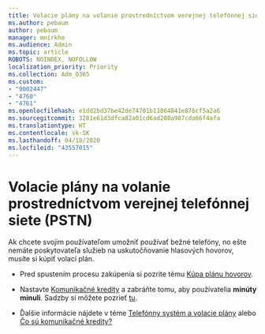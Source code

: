 ```yaml
---
title: Volacie plány na volanie prostredníctvom verejnej telefónnej siete (PSTN)
ms.author: pebaum
author: pebaum
manager: mnirkhe
ms.audience: Admin
ms.topic: article
ROBOTS: NOINDEX, NOFOLLOW
localization_priority: Priority
ms.collection: Adm_O365
ms.custom:
- "9002447"
- "4760"
- "4761"
ms.openlocfilehash: e1dd2bd37be42de74701b11864841e876cf5a2a6
ms.sourcegitcommit: 3281e61d3dfca02a01cd6ad208a987cda66f4afa
ms.translationtype: HT
ms.contentlocale: sk-SK
ms.lasthandoff: 04/18/2020
ms.locfileid: "43557015"
---
```

# <a name="pstn-calling-plans"></a>Volacie plány na volanie prostredníctvom verejnej telefónnej siete (PSTN)

Ak chcete svojim používateľom umožniť používať bežné telefóny, no ešte nemáte poskytovateľa služieb na uskutočňovanie hlasových hovorov, musíte si kúpiť volací plán.

- Pred spustením procesu zakúpenia si pozrite tému [Kúpa plánu hovorov](https://docs.microsoft.com/MicrosoftTeams/calling-plans-for-office-365).

- Nastavte [Komunikačné kredity](https://docs.microsoft.com/microsoftteams/set-up-communications-credits-for-your-organization) a zabráňte tomu, aby používatelia **minúty minuli**. Sadzby si môžete pozrieť [tu](https://products.office.com/microsoft-teams/voice-calling). 

- Ďalšie informácie nájdete v téme [Telefónny systém a volacie plány](https://docs.microsoft.com/MicrosoftTeams/calling-plan-landing-page) alebo [Čo sú komunikačné kredity?](https://docs.microsoft.com/microsoftteams/what-are-communications-credits)
